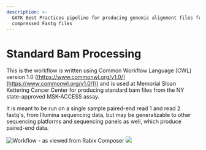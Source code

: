 ```yaml
---
description: >-
  GATK Best Practices pipeline for producing genomic alignment files from
  compressed Fastq files
---
```


# Standard Bam Processing

This is the workflow is written using Common Workflow Language \(CWL\) version 1.0 \([https://www.commonwl.org/v1.0/](https://www.commonwl.org/v1.0/)\) and is used at Memorial Sloan Kettering Cancer Center for producing standard bam files from the NY state-approved MSK-ACCESS assay.

It is meant to be run on a single sample paired-end read 1 and read 2 fastq's, from Illumina sequencing data, but may be generalizable to other sequencing platforms and sequencing panels as well, which produce paired-end data.

![Workflow - as viewed from Rabix Composer](https://cdn.rawgit.com/msk-access/standard_bam_processing/develop/.gitbook/assets/standard_bam_processing.cwl.svg)
<img src="https://cdn.rawgit.com/msk-access/standard_bam_processing/develop/.gitbook/assets/standard_bam_processing.cwl.svg">

